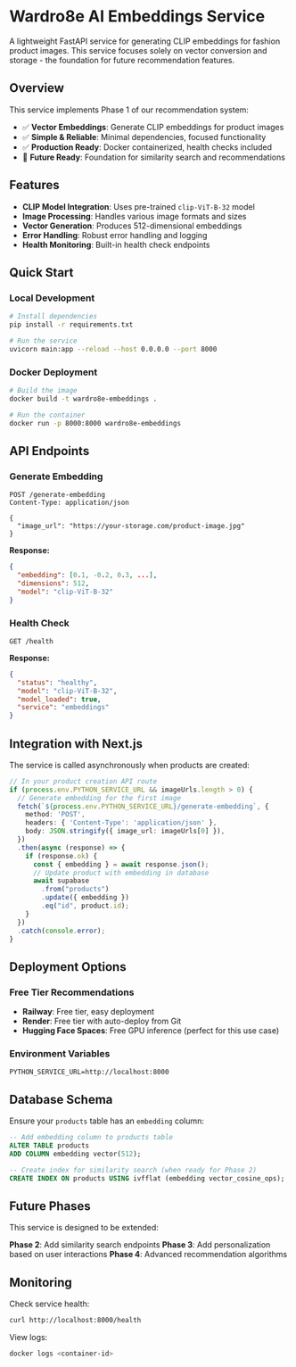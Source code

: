 # Wardro8e AI Embeddings Service

A lightweight FastAPI service for generating CLIP embeddings for fashion product images. This service focuses solely on vector conversion and storage - the foundation for future recommendation features.

## Overview

This service implements Phase 1 of our recommendation system:
- ✅ **Vector Embeddings**: Generate CLIP embeddings for product images
- ✅ **Simple & Reliable**: Minimal dependencies, focused functionality
- ✅ **Production Ready**: Docker containerized, health checks included
- 🔄 **Future Ready**: Foundation for similarity search and recommendations

## Features

- **CLIP Model Integration**: Uses pre-trained `clip-ViT-B-32` model
- **Image Processing**: Handles various image formats and sizes
- **Vector Generation**: Produces 512-dimensional embeddings
- **Error Handling**: Robust error handling and logging
- **Health Monitoring**: Built-in health check endpoints

## Quick Start

### Local Development

```bash
# Install dependencies
pip install -r requirements.txt

# Run the service
uvicorn main:app --reload --host 0.0.0.0 --port 8000
```

### Docker Deployment

```bash
# Build the image
docker build -t wardro8e-embeddings .

# Run the container
docker run -p 8000:8000 wardro8e-embeddings
```

## API Endpoints

### Generate Embedding
```http
POST /generate-embedding
Content-Type: application/json

{
  "image_url": "https://your-storage.com/product-image.jpg"
}
```

**Response:**
```json
{
  "embedding": [0.1, -0.2, 0.3, ...],
  "dimensions": 512,
  "model": "clip-ViT-B-32"
}
```

### Health Check
```http
GET /health
```

**Response:**
```json
{
  "status": "healthy",
  "model": "clip-ViT-B-32",
  "model_loaded": true,
  "service": "embeddings"
}
```

## Integration with Next.js

The service is called asynchronously when products are created:

```typescript
// In your product creation API route
if (process.env.PYTHON_SERVICE_URL && imageUrls.length > 0) {
  // Generate embedding for the first image
  fetch(`${process.env.PYTHON_SERVICE_URL}/generate-embedding`, {
    method: 'POST',
    headers: { 'Content-Type': 'application/json' },
    body: JSON.stringify({ image_url: imageUrls[0] }),
  })
  .then(async (response) => {
    if (response.ok) {
      const { embedding } = await response.json();
      // Update product with embedding in database
      await supabase
        .from("products")
        .update({ embedding })
        .eq("id", product.id);
    }
  })
  .catch(console.error);
}
```

## Deployment Options

### Free Tier Recommendations
- **Railway**: Free tier, easy deployment
- **Render**: Free tier with auto-deploy from Git
- **Hugging Face Spaces**: Free GPU inference (perfect for this use case)

### Environment Variables
```env
PYTHON_SERVICE_URL=http://localhost:8000
```

## Database Schema

Ensure your `products` table has an `embedding` column:

```sql
-- Add embedding column to products table
ALTER TABLE products 
ADD COLUMN embedding vector(512);

-- Create index for similarity search (when ready for Phase 2)
CREATE INDEX ON products USING ivfflat (embedding vector_cosine_ops);
```

## Future Phases

This service is designed to be extended:

**Phase 2**: Add similarity search endpoints
**Phase 3**: Add personalization based on user interactions
**Phase 4**: Advanced recommendation algorithms

## Monitoring

Check service health:
```bash
curl http://localhost:8000/health
```

View logs:
```bash
docker logs <container-id>
```